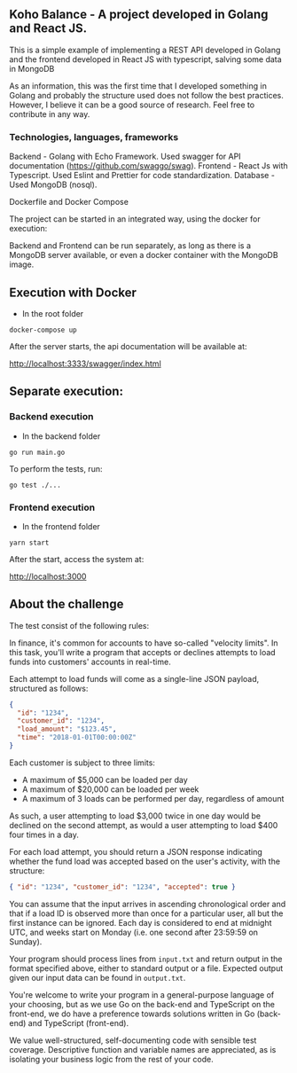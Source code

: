 ## Koho Balance - A project developed in Golang and React JS.

This is a simple example of implementing a REST API developed in Golang and the frontend developed in React JS with
typescript, salving some data in MongoDB

As an information, this was the first time that I developed something in Golang and probably the structure used does not follow the best practices. However, I believe it can be a good source of research. Feel free to contribute in any way.

### Technologies, languages, frameworks

Backend - Golang with Echo Framework. Used swagger for API documentation (https://github.com/swaggo/swag).
Frontend - React Js with Typescript. Used Eslint and Prettier for code standardization.
Database - Used MongoDB (nosql).

Dockerfile and Docker Compose

The project can be started in an integrated way, using the docker for execution:

Backend and Frontend can be run separately, as long as there is a MongoDB server available, or even a docker container with the MongoDB image.

## Execution with Docker

- In the root folder
```
docker-compose up
```
After the server starts, the api documentation will be available at:

[http://localhost:3333/swagger/index.html](http://localhost:3333/swagger/index.html)

## Separate execution:

### Backend execution
- In the backend folder

```
go run main.go
```

To perform the tests, run:
```
go test ./...
```

### Frontend execution
- In the frontend folder
```
yarn start
```
After the start, access the system at:

[http://localhost:3000](http://localhost:3000)


## About the challenge

The test consist of the following rules:

In finance, it's common for accounts to have so-called "velocity limits". In this task, you'll write a program that accepts or declines attempts to load funds into customers' accounts in real-time.

Each attempt to load funds will come as a single-line JSON payload, structured as follows:

```json
{
  "id": "1234",
  "customer_id": "1234",
  "load_amount": "$123.45",
  "time": "2018-01-01T00:00:00Z"
}
```

Each customer is subject to three limits:

- A maximum of $5,000 can be loaded per day
- A maximum of $20,000 can be loaded per week
- A maximum of 3 loads can be performed per day, regardless of amount

As such, a user attempting to load $3,000 twice in one day would be declined on the second attempt, as would a user attempting to load $400 four times in a day.

For each load attempt, you should return a JSON response indicating whether the fund load was accepted based on the user's activity, with the structure:

```json
{ "id": "1234", "customer_id": "1234", "accepted": true }
```

You can assume that the input arrives in ascending chronological order and that if a load ID is observed more than once for a particular user, all but the first instance can be ignored. Each day is considered to end at midnight UTC, and weeks start on Monday (i.e. one second after 23:59:59 on Sunday).

Your program should process lines from `input.txt` and return output in the format specified above, either to standard output or a file. Expected output given our input data can be found in `output.txt`.

You're welcome to write your program in a general-purpose language of your choosing, but as we use Go on the back-end and TypeScript on the front-end, we do have a preference towards solutions written in Go (back-end) and TypeScript (front-end).

We value well-structured, self-documenting code with sensible test coverage. Descriptive function and variable names are appreciated, as is isolating your business logic from the rest of your code.
